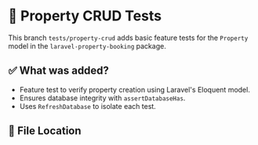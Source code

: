 # 🧪 Property CRUD Tests

This branch `tests/property-crud` adds basic feature tests for the `Property` model in the `laravel-property-booking` package.

## ✅ What was added?

- Feature test to verify property creation using Laravel's Eloquent model.
- Ensures database integrity with `assertDatabaseHas`.
- Uses `RefreshDatabase` to isolate each test.

## 📁 File Location

